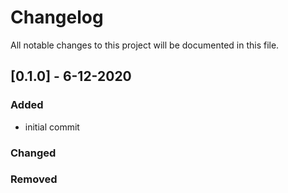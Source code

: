 # Changelog

All notable changes to this project will be documented in this file.

## [0.1.0] - 6-12-2020

### Added

- initial commit

### Changed

### Removed
